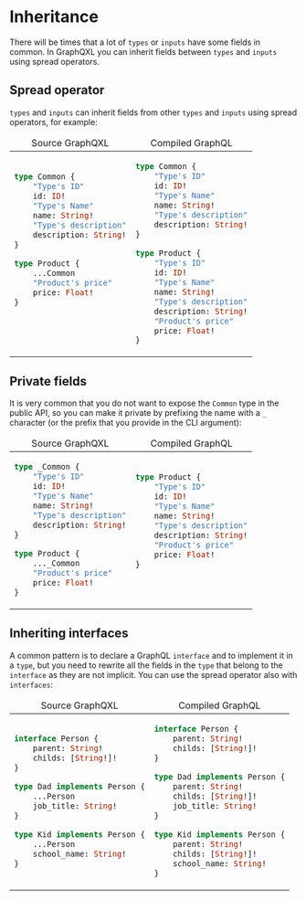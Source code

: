 # Inheritance

There will be times that a lot of `types` or `inputs` have some fields in common. In GraphQXL you
can inherit fields between `types` and `inputs` using spread operators.

## Spread operator
`types` and `inputs` can inherit fields from other `types` and `inputs` using
spread operators, for example:
<table style="width: 100%">
    <thead>
        <tr>
            <td align="center">Source GraphQXL</td>
            <td align="center">Compiled GraphQL</td>
        </tr>
    </thead>
    <tbody>
        <tr>
            <td >

```graphql
type Common {
    "Type's ID"
    id: ID!
    "Type's Name"
    name: String!
    "Type's description"
    description: String!
}

type Product {
    ...Common
    "Product's price"
    price: Float!
}





```
</td>
            <td>

```graphql
type Common {
    "Type's ID"
    id: ID!
    "Type's Name"
    name: String!
    "Type's description"
    description: String!
}

type Product {
    "Type's ID"
    id: ID!
    "Type's Name"
    name: String!
    "Type's description"
    description: String!
    "Product's price"
    price: Float!
}
```
</td>
        </tr>
    </tbody>
</table>

## Private fields

It is very common that you do not want to expose the `Common` type in the public API,
so you can make it private by prefixing the name with a `_` character (or the 
prefix that you provide in the CLI argument):
<table style="width: 100%">
    <thead>
        <tr>
            <td align="center">Source GraphQXL</td>
            <td align="center">Compiled GraphQL</td>
        </tr>
    </thead>
    <tbody>
        <tr>
            <td>

```graphql
type _Common {
    "Type's ID"
    id: ID!
    "Type's Name"
    name: String!
    "Type's description"
    description: String!
}

type Product {
    ..._Common
    "Product's price"
    price: Float!
}
```
</td>
            <td>

```graphql
type Product {
    "Type's ID"
    id: ID!
    "Type's Name"
    name: String!
    "Type's description"
    description: String!
    "Product's price"
    price: Float!
}




```
</td>
        </tr>
    </tbody>
</table>

## Inheriting interfaces

A common pattern is to declare a GraphQL `interface` and to implement it in a `type`, but
you need to rewrite all the fields in the `type` that belong to the `interface` as they
are not implicit. You can use the spread operator also with `interfaces`:

<table style="width: 100%">
    <thead>
        <tr>
            <td align="center">Source GraphQXL</td>
            <td align="center">Compiled GraphQL</td>
        </tr>
    </thead>
    <tbody>
        <tr>
            <td>

```graphql
interface Person {
    parent: String!
    childs: [String!]!
}

type Dad implements Person {
    ...Person
    job_title: String!
}

type Kid implements Person {
    ...Person
    school_name: String!
}


```
</td>
            <td>

```graphql
interface Person {
    parent: String!
    childs: [String!]!
}

type Dad implements Person {
    parent: String!
    childs: [String!]!
    job_title: String!
}

type Kid implements Person {
    parent: String!
    childs: [String!]!
    school_name: String!
}
```
</td>
        </tr>
    </tbody>
</table>
